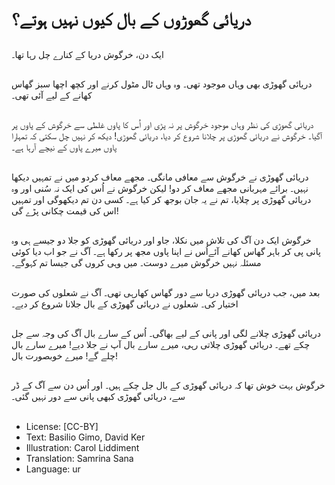# دریائی گھوڑوں کے بال کیوں نہیں ہوتے؟

##
ایک دن، خرگوش دریا کے کنارے چل رہا تھا۔

##
دریائی گھوڑی بھی وہاں موجود تھی۔ وہ وہاں ٹال مٹول کرنے اور کچھ اچھا سبز گھاس کھانے کے لیے آئی تھی۔

##
دریائی گھوڑی کی نظر وہاں موجود خرگوش پر نہ پڑی اور اُس کا پاوں غلطی سے خرگوش کے پاوں پر آگیا۔ خرگوش نے دریائی گھوڑی پر چلانا شروع کر دیا، دریائی گھوڑی! دیکھ کر نہیں چل سکتی کہ تمہارا پاوں میرے پاوں کے نیچے آرہا ہے۔

##
دریائی گھوڑی نے خرگوش سے معافی مانگی۔ مجھے معاف کردو میں نے تمہیں دیکھا نہیں۔ برائے مہربانی مجھے معاف کر دو! لیکن خرگوش نے اُس کی ایک نہ سُنی اور وہ دریائی گھوڑی پر چلایا، تم نے یہ جان بوجھ کر کیا ہے۔ کسی دن تم دیکھوگی اور تمہیں اس کی قیمت چکانی پڑے گی!

##
خرگوش ایک دن آگ کی تلاش میں نکلا، جاو اور دریائی گھوڑی کو جلا دو جیسے ہی وہ پانی پی کر باہر گھاس کھانے آئےاُس نے اپنا پاوں مجھ پر رکھا ہے۔ آگ نے جو اب دیا کوئی مسئلہ نہیں خرگوش میرے دوست۔ میں وہی کروں گی جیسا تم کہوگے۔

##
بعد میں، جب دریائی گھوڑی دریا سے دور گھاس کھارہی تھی۔ آگ نے شعلوں کی صورت اختیار کی۔ شعلوں نے دریائی گھوڑی کے بال جلانا شروع کر دیے۔

##
دریائی گھوڑی چلانے لگی اور پانی کے لیے بھاگی۔ اُس کے سارے بال آگ کی وجہ سے جل چکے تھے۔ دریائی گھوڑی چلاتی رہی، میرے سارے بال آپ نے جلا دیے! میرے سارے بال چلے گے! میرے خوبصورت بال!

##
خرگوش بہت خوش تھا کہ دریائی گھوڑی کے بال جل چکے ہیں۔ اور اُس دن سے آگ کے ڈر سے، دریائی گھوڑی کبھی پانی سے دور نہیں گئی۔

##
* License: [CC-BY]
* Text: Basilio Gimo, David Ker
* Illustration: Carol Liddiment
* Translation: Samrina Sana
* Language: ur
